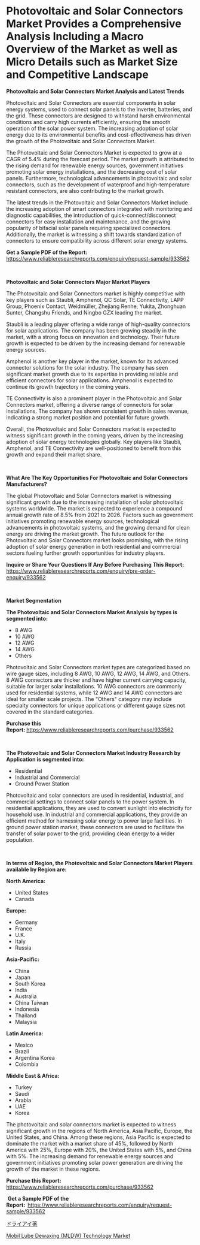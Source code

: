 <p><h1>Photovoltaic and Solar Connectors Market Provides a Comprehensive Analysis Including a Macro Overview of the Market as well as Micro Details such as Market Size and Competitive Landscape</h1></p><p><strong>Photovoltaic and Solar Connectors Market Analysis and Latest Trends</strong></p>
<p><p>Photovoltaic and Solar Connectors are essential components in solar energy systems, used to connect solar panels to the inverter, batteries, and the grid. These connectors are designed to withstand harsh environmental conditions and carry high currents efficiently, ensuring the smooth operation of the solar power system. The increasing adoption of solar energy due to its environmental benefits and cost-effectiveness has driven the growth of the Photovoltaic and Solar Connectors Market.</p><p>The Photovoltaic and Solar Connectors Market is expected to grow at a CAGR of 5.4% during the forecast period. The market growth is attributed to the rising demand for renewable energy sources, government initiatives promoting solar energy installations, and the decreasing cost of solar panels. Furthermore, technological advancements in photovoltaic and solar connectors, such as the development of waterproof and high-temperature resistant connectors, are also contributing to the market growth.</p><p>The latest trends in the Photovoltaic and Solar Connectors Market include the increasing adoption of smart connectors integrated with monitoring and diagnostic capabilities, the introduction of quick-connect/disconnect connectors for easy installation and maintenance, and the growing popularity of bifacial solar panels requiring specialized connectors. Additionally, the market is witnessing a shift towards standardization of connectors to ensure compatibility across different solar energy systems.</p></p>
<p><strong>Get a Sample PDF of the Report:&nbsp;</strong> <a href="https://www.reliableresearchreports.com/enquiry/request-sample/933562">https://www.reliableresearchreports.com/enquiry/request-sample/933562</a></p>
<p>&nbsp;</p>
<p><strong>Photovoltaic and Solar Connectors Major Market Players</strong></p>
<p><p>The Photovoltaic and Solar Connectors market is highly competitive with key players such as Staubli, Amphenol, QC Solar, TE Connectivity, LAPP Group, Phoenix Contact, Weidmüller, Zhejiang Renhe, Yukita, Zhonghuan Sunter, Changshu Friends, and Ningbo GZX leading the market.</p><p>Staubli is a leading player offering a wide range of high-quality connectors for solar applications. The company has been growing steadily in the market, with a strong focus on innovation and technology. Their future growth is expected to be driven by the increasing demand for renewable energy sources.</p><p>Amphenol is another key player in the market, known for its advanced connector solutions for the solar industry. The company has seen significant market growth due to its expertise in providing reliable and efficient connectors for solar applications. Amphenol is expected to continue its growth trajectory in the coming years.</p><p>TE Connectivity is also a prominent player in the Photovoltaic and Solar Connectors market, offering a diverse range of connectors for solar installations. The company has shown consistent growth in sales revenue, indicating a strong market position and potential for future growth.</p><p>Overall, the Photovoltaic and Solar Connectors market is expected to witness significant growth in the coming years, driven by the increasing adoption of solar energy technologies globally. Key players like Staubli, Amphenol, and TE Connectivity are well-positioned to benefit from this growth and expand their market share.</p></p>
<p>&nbsp;</p>
<p><strong>What Are The Key Opportunities For Photovoltaic and Solar Connectors Manufacturers?</strong></p>
<p><p>The global Photovoltaic and Solar Connectors market is witnessing significant growth due to the increasing installation of solar photovoltaic systems worldwide. The market is expected to experience a compound annual growth rate of 8.5% from 2021 to 2026. Factors such as government initiatives promoting renewable energy sources, technological advancements in photovoltaic systems, and the growing demand for clean energy are driving the market growth. The future outlook for the Photovoltaic and Solar Connectors market looks promising, with the rising adoption of solar energy generation in both residential and commercial sectors fueling further growth opportunities for industry players.</p></p>
<p><strong>Inquire or Share Your Questions If Any Before Purchasing This Report:</strong> <a href="https://www.reliableresearchreports.com/enquiry/pre-order-enquiry/933562">https://www.reliableresearchreports.com/enquiry/pre-order-enquiry/933562</a></p>
<p>&nbsp;</p>
<p><strong>Market Segmentation</strong></p>
<p><strong>The Photovoltaic and Solar Connectors Market Analysis by types is segmented into:</strong></p>
<p><ul><li>8 AWG</li><li>10 AWG</li><li>12 AWG</li><li>14 AWG</li><li>Others</li></ul></p>
<p><p>Photovoltaic and Solar Connectors market types are categorized based on wire gauge sizes, including 8 AWG, 10 AWG, 12 AWG, 14 AWG, and Others. 8 AWG connectors are thicker and have higher current carrying capacity, suitable for larger solar installations. 10 AWG connectors are commonly used for residential systems, while 12 AWG and 14 AWG connectors are ideal for smaller scale projects. The "Others" category may include specialty connectors for unique applications or different gauge sizes not covered in the standard categories.</p></p>
<p><strong>Purchase this Report:&nbsp;</strong><a href="https://www.reliableresearchreports.com/purchase/933562">https://www.reliableresearchreports.com/purchase/933562</a></p>
<p>&nbsp;</p>
<p><strong>The Photovoltaic and Solar Connectors Market Industry Research by Application is segmented into:</strong></p>
<p><ul><li>Residential</li><li>Industrial and Commercial</li><li>Ground Power Station</li></ul></p>
<p><p>Photovoltaic and solar connectors are used in residential, industrial, and commercial settings to connect solar panels to the power system. In residential applications, they are used to convert sunlight into electricity for household use. In industrial and commercial applications, they provide an efficient method for harnessing solar energy to power large facilities. In ground power station market, these connectors are used to facilitate the transfer of solar power to the grid, providing clean energy to a wider population.</p></p>
<p>&nbsp;</p>
<p><strong>In terms of Region, the Photovoltaic and Solar Connectors Market Players available by Region are:</strong></p>
<p>
    <p> <strong> North America: </strong>
        <ul>
            <li>United States</li>
            <li>Canada</li>
        </ul>
        </p> 
    <p> <strong> Europe: </strong>
        <ul>
            <li>Germany</li>
            <li>France</li>
            <li>U.K.</li>
            <li>Italy</li>
            <li>Russia</li>
        </ul>
        </p> 
    <p> <strong> Asia-Pacific: </strong>
        <ul>
            <li>China</li>
            <li>Japan</li>
            <li>South Korea</li>
            <li>India</li>
            <li>Australia</li>
            <li>China Taiwan</li>
            <li>Indonesia</li>
            <li>Thailand</li>
            <li>Malaysia</li>
        </ul>
        </p> 
    <p> <strong> Latin America: </strong>
        <ul>
            <li>Mexico</li>
            <li>Brazil</li>
            <li>Argentina Korea</li>
            <li>Colombia</li>
        </ul>
        </p> 
    <p> <strong> Middle East & Africa: </strong>
        <ul>
            <li>Turkey</li>
            <li>Saudi</li>
            <li>Arabia</li>
            <li>UAE</li>
            <li>Korea</li>
        </ul>
    </p>
    </p>
<p><p>The photovoltaic and solar connectors market is expected to witness significant growth in the regions of North America, Asia Pacific, Europe, the United States, and China. Among these regions, Asia Pacific is expected to dominate the market with a market share of 45%, followed by North America with 25%, Europe with 20%, the United States with 5%, and China with 5%. The increasing demand for renewable energy sources and government initiatives promoting solar power generation are driving the growth of the market in these regions.</p></p>
<p><strong>Purchase this Report: </strong><a href="https://www.reliableresearchreports.com/purchase/933562">https://www.reliableresearchreports.com/purchase/933562</a></p>
<p>&nbsp;<strong>Get a Sample PDF of the Report:&nbsp;&nbsp;</strong><a href="https://www.reliableresearchreports.com/enquiry/request-sample/933562">https://www.reliableresearchreports.com/enquiry/request-sample/933562</a></p>
<p><strong></strong></p>
<p><p><a href="https://github.com/wkuactfdzwizk06/Market-Research-Report-List-1/blob/main/478964016556.md">ドライアイ薬</a></p><p><a href="https://github.com/ChiragRp1/Market-Research-Report-List-4/blob/main/mobil-lube-dewaxing-mldw-technology-market.md">Mobil Lube Dewaxing (MLDW) Technology Market</a></p></p>